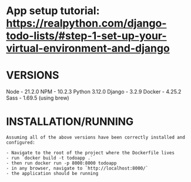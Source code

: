# App setup tutorial: https://realpython.com/django-todo-lists/#step-1-set-up-your-virtual-environment-and-django

# VERSIONS

Node - 21.2.0
NPM - 10.2.3
Python 3.12.0
Django - 3.2.9
Docker - 4.25.2
Sass - 1.69.5 (using brew)

# INSTALLATION/RUNNING

    Assuming all of the above versions have been correctly installed and configured:

    - Navigate to the root of the project where the Dockerfile lives
    - run `docker build -t todoapp .`
    - then run docker run -p 8000:8000 todoapp
    - in any browser, navigate to `http://localhost:8000/`
    - the application should be running
